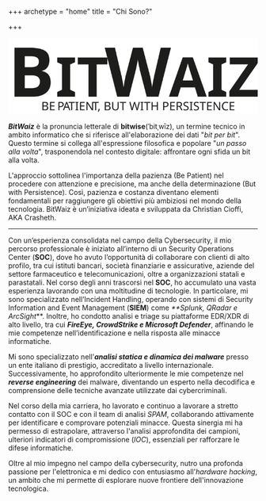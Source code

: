 +++
archetype = "home"
title = "Chi Sono?"
 
+++
 
<img src="/static/images/bitwaiz.svg" loading="lazy" alt="BitWaiz" class="bg-white border lazy nolightbox noshadow">

**_BitWaiz_** è la pronuncia letterale di **bitwise**(ˈbitˌwīz), un termine tecnico in ambito informatico che si riferisce all'elaborazione dei dati "_bit per bit_". Questo termine si collega all'espressione filosofica e popolare "_un passo alla volta_", trasponendola nel contesto digitale: affrontare ogni sfida un bit alla volta.

L'approccio sottolinea l'importanza della pazienza (Be Patient) nel procedere con attenzione e precisione, ma anche della determinazione (But with Persistence).
Così, pazienza e costanza diventano elementi fondamentali per raggiungere gli obiettivi più ambiziosi nel mondo della tecnologia.
BitWaiz è un’iniziativa ideata e sviluppata da Christian Cioffi, AKA Crasheth. 

---
Con un’esperienza consolidata nel campo della Cybersecurity, il mio percorso professionale è iniziato all’interno di un Security Operations Center (**SOC**), dove ho avuto l’opportunità di collaborare con clienti di alto profilo, tra cui istituti bancari, società finanziarie e assicurative, aziende del settore farmaceutico e telecomunicazioni, oltre a organizzazioni statali e parastatali.
Nel corso degli anni trascorsi nel **SOC**, ho accumulato una vasta esperienza lavorando con una moltitudine di tecnologie. 
In particolare, mi sono specializzato nell’Incident Handling, operando con sistemi di Security Information and Event Management (**SIEM**) come _**Splunk, QRadar e ArcSight_**. Inoltre, ho condotto analisi e triage su piattaforme EDR/XDR di alto livello, tra cui **_FireEye, CrowdStrike e Microsoft Defender_**, affinando le mie competenze nell’identificazione e nella risposta alle minacce informatiche.

Mi sono specializzato nell'_**analisi statica e dinamica dei malware**_ presso un ente italiano di prestigio, accreditato a livello internazionale. Successivamente, ho approfondito ulteriormente le mie competenze nel _**reverse engineering**_ dei malware, diventando un esperto nella decodifica e comprensione delle tecniche avanzate utilizzate dai cybercriminali.

Nel corso della mia carriera, ho lavorato e continuo a lavorare a stretto contatto con il SOC e con il team di analisi *SPAM*, collaborando attivamente per identificare e comprovare potenziali minacce. Questa sinergia mi ha permesso di estrapolare, attraverso l'analisi approfondita dei campioni, ulteriori indicatori di compromissione (*IOC*), essenziali per rafforzare le difese informatiche.

Oltre al mio impegno nel campo della cybersecurity, nutro una profonda passione per l'elettronica e mi dedico con entusiasmo all'*hardware hacking*, un ambito che mi permette di esplorare nuove frontiere dell'innovazione tecnologica.